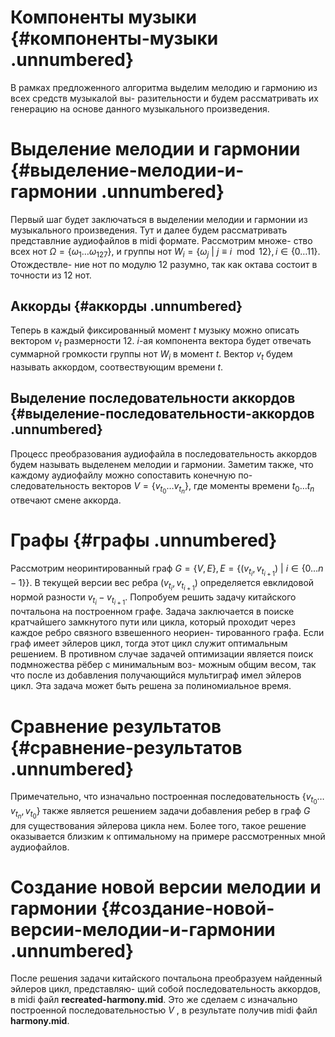 Компоненты музыки {#компоненты-музыки .unnumbered}
=================

В рамках предложенного алгоритма выделим мелодию и гармонию из всех
средств музыкалой вы- разительности и будем рассматривать их генерацию
на основе данного музыкального произведения.

Выделение мелодии и гармонии {#выделение-мелодии-и-гармонии .unnumbered}
============================

Первый шаг будет заключаться в выделении мелодии и гармонии из
музыкального произведения. Тут и далее будем рассматривать представлние
аудиофайлов в midi формате. Рассмотрим множе- ство всех нот
$\Omega = \{\omega_{1} \ldots \omega_{127}\}$, и группы нот
$W_{i} = \{\omega_{j} \ | \ j \equiv i \mod 12\}, i \in \{0 \ldots 11\}$.
Отождествле- ние нот по модулю 12 разумно, так как октава состоит в
точности из 12 нот.

Аккорды {#аккорды .unnumbered}
-------

Теперь в каждый фиксированный момент $t$ музыку можно описать вектором
$v_t$ размерности $12$. $i$-ая компонента вектора будет отвечать
суммарной громкости группы нот $W_{i}$ в момент $t$. Вектор $v_t$ будем
называть аккордом, соотвествующим времени $t$.

Выделение последовательности аккордов {#выделение-последовательности-аккордов .unnumbered}
-------------------------------------

Процесс преобразования аудиофайла в последовательность аккордов будем
называть выделенем мелодии и гармонии. Заметим также, что каждому
аудиофайлу можно сопоставить конечную по- следовательность векторов
$V = \{v_{t_0} \ldots v_{t_n}\}$, где моменты времени $t_0 \ldots t_n$
отвечают смене аккорда.

Графы {#графы .unnumbered}
=====

Рассмотрим неоринтированный граф
$G = \{V, E\}, E = \Big\{(v_{t_i}, v_{t_{i+1}}) \ | \ i \in \{0 \ldots n - 1\}\Big\}$.
В текущей версии вес ребра $(v_{t_i}, v_{t_{i+1}})$ определяется
евклидовой нормой разности $v_{t_i} - v_{t_{i+1}}$. Попробуем решить
задачу китайского почтальона на построенном графе. Задача заключается в
поиске кратчайшего замкнутого пути или цикла, который проходит через
каждое ребро связного взвешенного неориен- тированного графа. Если граф
имеет эйлеров цикл, тогда этот цикл служит оптимальным решением. В
противном случае задачей оптимизации является поиск подмножества рёбер с
минимальным воз- можным общим весом, так что после из добавления
получающийся мультиграф имел эйлеров цикл. Эта задача может быть решена
за полиномиальное время.

Сравнение результатов {#сравнение-результатов .unnumbered}
=====================

Примечательно, что изначально построенная последовательность
$\{v_{t_0} \ldots v_{t_n}, v_{t_0}\}$ также является решением задачи
добавления ребер в граф $G$ для существования эйлерова цикла нем. Более
того, такое решение оказывается близким к оптимальному на примере
рассмотренных мной аудиофайлов.

Cоздание новой версии мелодии и гармонии {#cоздание-новой-версии-мелодии-и-гармонии .unnumbered}
========================================

После решения задачи китайского почтальона преобразуем найденный эйлеров
цикл, представляю- щий собой последовательность аккордов, в midi файл
**recreated-harmony.mid**. Это же сделаем с изначально построенной
последовательностью $V$ , в результате получив midi файл
**harmony.mid**.
